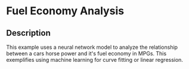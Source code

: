 # Fuel Economy Analysis

## Description

This example uses a neural network model to analyze the relationship between a cars horse power and it's fuel economy in MPGs. This exemplifies using machine learning for curve fitting or linear regression.